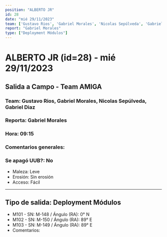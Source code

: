 ```yaml
---
position: "ALBERTO JR"
id: 28
date: "mié 29/11/2023"
team: ['Gustavo Rios', 'Gabriel Morales', 'Nicolas Sepúlveda', 'Gabriel Diaz ']
report: "Gabriel Morales"
type: ["Deployment Módulos"]
---
```


# ALBERTO JR (id=28) - mié 29/11/2023
## Salida a Campo - Team AMIGA
### Team: Gustavo Rios, Gabriel Morales, Nicolas Sepúlveda, Gabriel Diaz 
### Reporta: Gabriel Morales
### Hora: 09:15
### Comentarios generales: 
### Se apagó UUB?: No 
- Maleza: Leve
- Erosión: Sin erosión
- Acceso: Fácil

---------
## Tipo de salida: Deployment Módulos
   - M101 - SN: M-148 / Ángulo (RA): 0° N
   - M102 - SN: M-150 / Ángulo (RA): 89° E
   - M103 - SN: M-149 / Ángulo (RA): 89° E
   - Comentarios: 
